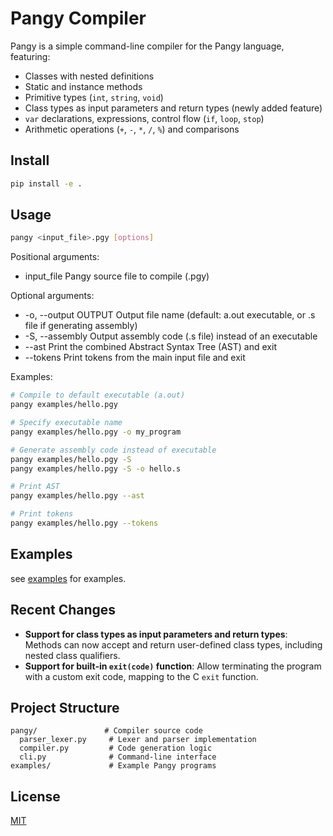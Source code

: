 # Pangy Compiler

Pangy is a simple command-line compiler for the Pangy language, featuring:

- Classes with nested definitions
- Static and instance methods
- Primitive types (`int`, `string`, `void`)
- Class types as input parameters and return types (newly added feature)
- `var` declarations, expressions, control flow (`if`, `loop`, `stop`)
- Arithmetic operations (`+`, `-`, `*`, `/`, `%`) and comparisons

## Install

```bash
pip install -e .
```

## Usage

```bash
pangy <input_file>.pgy [options]
```

Positional arguments:

- input_file           Pangy source file to compile (.pgy)

Optional arguments:

- -o, --output OUTPUT  Output file name (default: a.out executable, or .s file if generating assembly)
- -S, --assembly       Output assembly code (.s file) instead of an executable
- --ast                Print the combined Abstract Syntax Tree (AST) and exit
- --tokens             Print tokens from the main input file and exit

Examples:

```bash
# Compile to default executable (a.out)
pangy examples/hello.pgy

# Specify executable name
pangy examples/hello.pgy -o my_program

# Generate assembly code instead of executable
pangy examples/hello.pgy -S
pangy examples/hello.pgy -S -o hello.s

# Print AST
pangy examples/hello.pgy --ast

# Print tokens
pangy examples/hello.pgy --tokens
```

## Examples

see [examples](./examples/) for examples.

## Recent Changes

- **Support for class types as input parameters and return types**: Methods can now accept and return user-defined class types, including nested class qualifiers.
- **Support for built-in `exit(code)` function**: Allow terminating the program with a custom exit code, mapping to the C `exit` function.

## Project Structure

```
pangy/               # Compiler source code
  parser_lexer.py     # Lexer and parser implementation
  compiler.py         # Code generation logic
  cli.py              # Command-line interface
examples/             # Example Pangy programs
```

## License

[MIT](./LICENSE)
